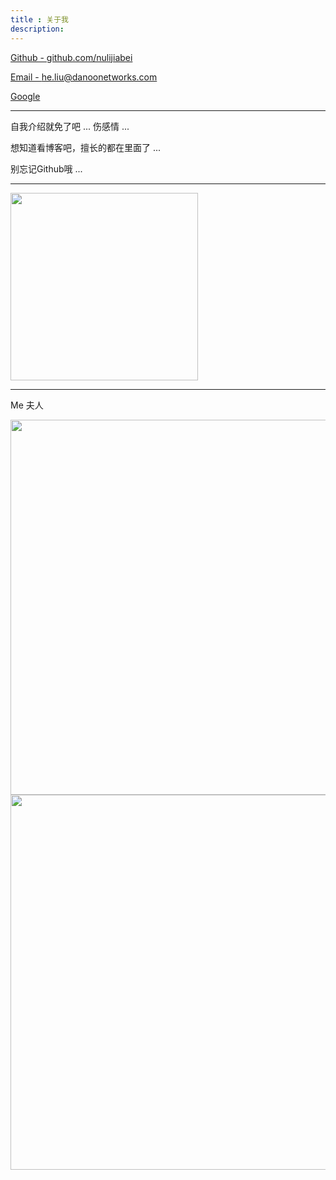 ```yaml
---
title : 关于我
description:
---
```


<a href="https://github.com/nulijiabei">Github - github.com/nulijiabei</a> 

<a href="mailto:he.liu@danoonetworks.com">Email - he.liu@danoonetworks.com</a>

<a href="https://objects.dreamhost.com/goo/index.html">Google</a>

---

自我介绍就免了吧 ... 伤感情 ...

想知道看博客吧，擅长的都在里面了 ...

别忘记Github哦 ...

---

<img src="{{urls.media}}/qrcode.png" alt="" width="300">

---

Me 夫人

<img src="{{urls.media}}/1.jpg" alt="" width="600">

<img src="{{urls.media}}/2.jpg" alt="" width="600">

